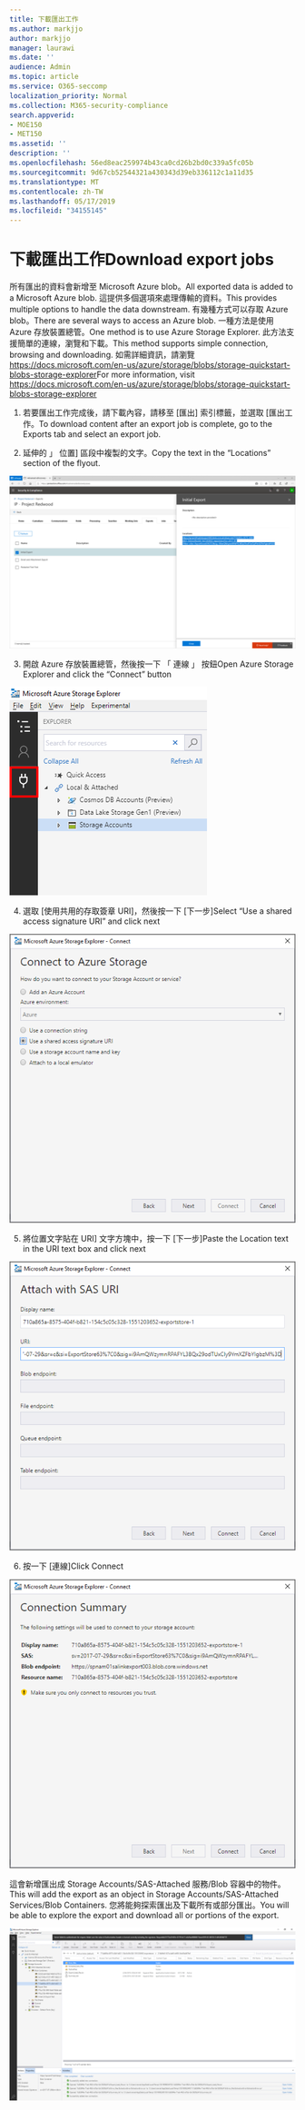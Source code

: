 ```yaml
---
title: 下載匯出工作
ms.author: markjjo
author: markjjo
manager: laurawi
ms.date: ''
audience: Admin
ms.topic: article
ms.service: O365-seccomp
localization_priority: Normal
ms.collection: M365-security-compliance
search.appverid:
- MOE150
- MET150
ms.assetid: ''
description: ''
ms.openlocfilehash: 56ed8eac259974b43ca0cd26b2bd0c339a5fc05b
ms.sourcegitcommit: 9d67cb52544321a430343d39eb336112c1a11d35
ms.translationtype: MT
ms.contentlocale: zh-TW
ms.lasthandoff: 05/17/2019
ms.locfileid: "34155145"
---
```

# <a name="download-export-jobs"></a><span data-ttu-id="13b17-102">下載匯出工作</span><span class="sxs-lookup"><span data-stu-id="13b17-102">Download export jobs</span></span>

<span data-ttu-id="13b17-103">所有匯出的資料會新增至 Microsoft Azure blob。</span><span class="sxs-lookup"><span data-stu-id="13b17-103">All exported data is added to a Microsoft Azure blob.</span></span> <span data-ttu-id="13b17-104">這提供多個選項來處理傳輸的資料。</span><span class="sxs-lookup"><span data-stu-id="13b17-104">This provides multiple options to handle the data downstream.</span></span> <span data-ttu-id="13b17-105">有幾種方式可以存取 Azure blob。</span><span class="sxs-lookup"><span data-stu-id="13b17-105">There are several ways to access an Azure blob.</span></span> <span data-ttu-id="13b17-106">一種方法是使用 Azure 存放裝置總管。</span><span class="sxs-lookup"><span data-stu-id="13b17-106">One method is to use Azure Storage Explorer.</span></span> <span data-ttu-id="13b17-107">此方法支援簡單的連線，瀏覽和下載。</span><span class="sxs-lookup"><span data-stu-id="13b17-107">This method supports simple connection, browsing and downloading.</span></span> <span data-ttu-id="13b17-108">如需詳細資訊，請瀏覽<https://docs.microsoft.com/en-us/azure/storage/blobs/storage-quickstart-blobs-storage-explorer></span><span class="sxs-lookup"><span data-stu-id="13b17-108">For more information, visit <https://docs.microsoft.com/en-us/azure/storage/blobs/storage-quickstart-blobs-storage-explorer></span></span>

1.  <span data-ttu-id="13b17-109">若要匯出工作完成後，請下載內容，請移至 [匯出] 索引標籤，並選取 [匯出工作。</span><span class="sxs-lookup"><span data-stu-id="13b17-109">To download content after an export job is complete, go to the Exports tab and select an export job.</span></span>

2.  <span data-ttu-id="13b17-110">延伸的 」 位置] 區段中複製的文字。</span><span class="sxs-lookup"><span data-stu-id="13b17-110">Copy the text in the “Locations” section of the flyout.</span></span>

![](../media/eDiscoExportJob.png)

3.  <span data-ttu-id="13b17-111">開啟 Azure 存放裝置總管，然後按一下 「 連線 」 按鈕</span><span class="sxs-lookup"><span data-stu-id="13b17-111">Open Azure Storage Explorer and click the “Connect” button</span></span>

![](../media/AzureStorageConnect.png)

4.  <span data-ttu-id="13b17-112">選取 [使用共用的存取簽章 URI]，然後按一下 [下一步]</span><span class="sxs-lookup"><span data-stu-id="13b17-112">Select “Use a shared access signature URI” and click next</span></span>

![](../media/AzureStorageConnect2.png)

5.  <span data-ttu-id="13b17-113">將位置文字貼在 URI] 文字方塊中，按一下 [下一步]</span><span class="sxs-lookup"><span data-stu-id="13b17-113">Paste the Location text in the URI text box and click next</span></span>

![](../media/AzureStorageConnect3.png)

6.  <span data-ttu-id="13b17-114">按一下 [連線]</span><span class="sxs-lookup"><span data-stu-id="13b17-114">Click Connect</span></span>

![](../media/AzureStorageConnect4.png)

<span data-ttu-id="13b17-115">這會新增匯出成 Storage Accounts/SAS-Attached 服務/Blob 容器中的物件。</span><span class="sxs-lookup"><span data-stu-id="13b17-115">This will add the export as an object in Storage Accounts/SAS-Attached Services/Blob Containers.</span></span> <span data-ttu-id="13b17-116">您將能夠探索匯出及下載所有或部分匯出。</span><span class="sxs-lookup"><span data-stu-id="13b17-116">You will be able to explore the export and download all or portions of the export.</span></span>

![](../media/AzureStorageConnect5.png)